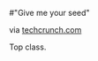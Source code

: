 #"Give me your seed"


 <div class="posterous_bookmarklet_entry">
 <object name="STautoID1" data="http://www.youtube.com/v/AcuxcUI3zsg&amp;rel=1&amp;fs=1&amp;showsearch=0&amp;showinfo=1&amp;iv_load_policy=1?enablejsapi=1&amp;playerapiid=STautoID1" class="STvideoPlayer" type="application/x-shockwave-flash" height="412" width="500" style=""><param name="allowfullscreen" value="true" /><param name="wmode" value="opaque" /><param name="allowScriptAccess" value="always" /></object>

<div class="posterous_quote_citation">via <a href="http://techcrunch.com/2010/10/07/jamie-walters/">techcrunch.com</a></div>
 <p>Top class.</p></div>
 